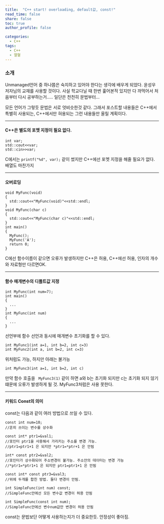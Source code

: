 ```yaml
---
title:  "C++ start! overloading, default값, const!"
read_time: false
share: false
toc: true
author_profile: false

categories:
  - C++
tags:
  - C++
  - 열혈
---
```


### 소개

Unmanaged언어 중 하나쯤은 숙지하고 있어야 한다는 생각에 배우게 되었다. 윤성우 저자님의 교재를 사용할 것이다. 사실 학교다닐 때 한번 훑어본적 있지만 다 까먹어서 처음부터 다시 공부하는거..... 일단은 천천히 문법부터...

모든 언어가 그렇듯 문법은 서로 엇비슷한것 같다. 그래서 포스트할 내용들은 C++에서 특별히 사용되는, C++에서만 혀용되는 그런 내용들만 올릴 계획이다.
***
#### C++은 별도의 포멧 지정이 필요 없다.
```
int var;  
std::cout<<var;  
std::cin>>var;  
```
C에서는 ```printf("%d", var);``` 같이 썼지만 C++에선 포멧 지정을 해줄 필요가 없다. 배열도 마찬가지  
***
#### 오버로딩
```
void MyFunc(void)
{
  std::cout<<"MyFunc(void)"<<std::endl;
}
void MyFunc(char c)
{
  std::cout<<"MyFunc(char c)"<<std::endl;
}
int main()
{
  MyFunc();
  MyFunc('A');
  return 0;
}
```
C에선 함수이름이 같으면 오류가 발생하지만 C++은 허용, C++에선 허용, 인자의 개수와 자료형만 다르면OK.
***
#### 함수 매개변수의 디폴트값 지정

```
int MyFunc(int num=7);
int main()
{
  ...
}
int MyFunc(int num)
{
  ...
}
```
선언부에 함수 선언과 동시에 매개변수 초기화를 할 수 있다.  
```
int MyFunc1(int a=1, int b=2, int c=3)
int MyFunc2(int a, int b=2, int c=3)
```
위처럼도 가능, 하지만 아래는 불가능
```
int MyFunc3(int a=1, int b=2, int c)
```
만약 함수 호출을 <code> MyFunc3(1)</code> 같이 하면 a와 b는 초기화 되지만 c는 초기화 되지 않기 떄문에 오류가 발생하게 될 것. MyFunc3처럼은 사용 못한다.
***
#### 키워드 Const의 의미
const는 다음과 같이 여러 방법으로 쓰일 수 있다.
```
const int num=10;
//흔히 쓰이는 변수를 상수화

const int* ptr1=&val1;
//포인터 ptr1을 사용해서 가리키는 주소를 변경 가능.
//ptr1=ptr1+1 은 되지만 *ptr1=*ptr+1 은 안됨

int* const ptr2=&val2;
//포인터가 상수화되어 주소변경이 불가능. 주소안의 데이터는 변경 가능
//*ptr1=*ptr1+1 은 되지만 ptr1=ptr1+1 은 안됨

const int* const ptr3=&val3;
//위에 두개를 합친 방법. 둘다 변경이 안됨.

int SimpleFunc(int num) const;
//SimpleFunc안에선 모든 변수값 변경이 허용 안됨

int SimpleFunc(const int num);
//SimpleFunc안에선 변수num값만 변경이 허용 안됨
```
const는 문법보단 어떻게 사용하는지가 더 중요한듯. 안정성이 좋아짐.

